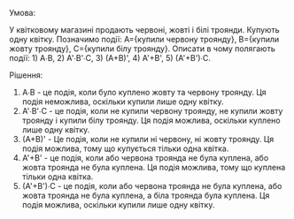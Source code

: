 Умова:

У квітковому магазині продають червоні, жовті і білі троянди. Купують одну квітку. Позначимо події: А={купили червону троянду}, В={купили жовту троянду}, С={купили білу троянду}. Описати в чому полягають події: 1) A∙B, 2) A'∙B'∙C, 3) (A+B)', 4) A'+B', 5) (A'+B')∙C.

Рішення:

1. A∙B - це подія, коли було куплено жовту та червону троянду. Ця подія неможлива, оскільки купили лише одну квітку.
2. A'∙B'∙C - це подія, коли не купили червону троянду, не купили жовту троянду і купили білу троянду. Ця подія можлива, оскільки куплено лише одну квітку.
3. (A+B)' - Це подія, коли не купили ні червону, ні жовту троянду. Ця подія можлива, тому що купується тільки одна квітка.
4. A'+B' - це подія, коли або червона троянда не була куплена, або жовта троянда не була куплена. Ця подія можлива, тому що куплена тільки одна квітка.
5. (A'+B')∙C - це подія, коли або червона троянда не була куплена, або жовта троянда не була куплена, а біла троянда була куплена. Ця подія можлива, оскільки купили лише одну квітку.
